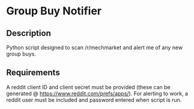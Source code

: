 # Group Buy Notifier

## Description
Python script designed to scan /r/mechmarket and alert me of any new group buys.

## Requirements
A reddit client ID and client secret must be provided (these can be generated @ https://www.reddit.com/prefs/apps/).
For alerting to work, a reddit user must be included and password entered when script is run.